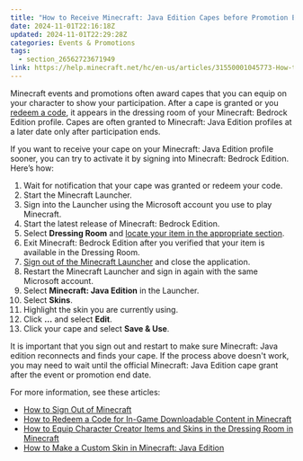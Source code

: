 ```yaml
---
title: "How to Receive Minecraft: Java Edition Capes before Promotion End Dates"
date: 2024-11-01T22:16:18Z
updated: 2024-11-01T22:29:28Z
categories: Events & Promotions
tags:
  - section_26562723671949
link: https://help.minecraft.net/hc/en-us/articles/31550001045773-How-to-Receive-Minecraft-Java-Edition-Capes-before-Promotion-End-Dates
---
```


Minecraft events and promotions often award capes that you can equip on your character to show your participation. After a cape is granted or you [redeem a code](../Redeeming-Gifts-Codes/How-to-Redeem-a-Code-for-In-Game-Downloadable-Content-in-Minecraft.md), it appears in the dressing room of your Minecraft: Bedrock Edition profile. Capes are often granted to Minecraft: Java Edition profiles at a later date only after participation ends.

If you want to receive your cape on your Minecraft: Java Edition profile sooner, you can try to activate it by signing into Minecraft: Bedrock Edition. Here’s how:

1.  Wait for notification that your cape was granted or redeem your code.
2.  Start the Minecraft Launcher.
3.  Sign into the Launcher using the Microsoft account you use to play Minecraft.
4.  Start the latest release of Minecraft: Bedrock Edition.
5.  Select **Dressing Room** and [locate your item in the appropriate section](../Managing-Marketplace-Content/How-to-Equip-Character-Creator-Items-and-Skins-in-the-Dressing-Room-in-Minecraft.md).
6.  Exit Minecraft: Bedrock Edition after you verified that your item is available in the Dressing Room.
7.  [Sign out of the Minecraft Launcher](../Account-Sign-In/How-to-Sign-Out-of-Minecraft.md) and close the application.
8.  Restart the Minecraft Launcher and sign in again with the same Microsoft account.
9.  Select **Minecraft: Java Edition** in the Launcher.
10. Select **Skins**.
11. Highlight the skin you are currently using.
12. Click **…** and select **Edit**.
13. Click your cape and select **Save & Use**.

It is important that you sign out and restart to make sure Minecraft: Java edition reconnects and finds your cape. If the process above doesn't work, you may need to wait until the official Minecraft: Java Edition cape grant after the event or promotion end date.

For more information, see these articles:

- [How to Sign Out of Minecraft](../Account-Sign-In/How-to-Sign-Out-of-Minecraft.md)
- [How to Redeem a Code for In-Game Downloadable Content in Minecraft](../Redeeming-Gifts-Codes/How-to-Redeem-a-Code-for-In-Game-Downloadable-Content-in-Minecraft.md)
- [How to Equip Character Creator Items and Skins in the Dressing Room in Minecraft](../Managing-Marketplace-Content/How-to-Equip-Character-Creator-Items-and-Skins-in-the-Dressing-Room-in-Minecraft.md)
- [How to Make a Custom Skin in Minecraft: Java Edition](../Minecraft-Game-Guides/How-to-Make-a-Custom-Skin-in-Minecraft-Java-Edition.md)
